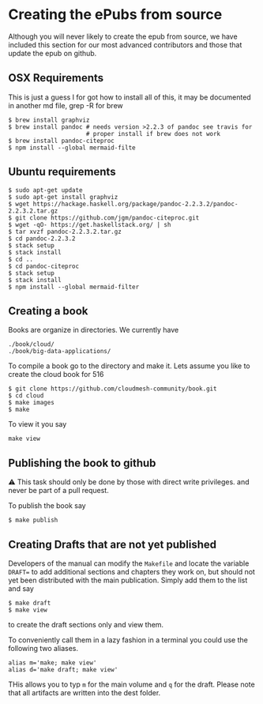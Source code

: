 # Creating the ePubs from source

Although you will never likely to create the epub from source, we have
included this section for our most advanced contributors and those
that update the epub on github.

## OSX Requirements

This is just a guess I for got how to install all of this, it may be
documented in another md file, grep -R for brew

```
$ brew install graphviz
$ brew install pandoc # needs version >2.2.3 of pandoc see travis for
                      # proper install if brew does not work
$ brew install pandoc-citeproc
$ npm install --global mermaid-filte                      
```

## Ubuntu requirements

```
$ sudo apt-get update
$ sudo apt-get install graphviz
$ wget https://hackage.haskell.org/package/pandoc-2.2.3.2/pandoc-2.2.3.2.tar.gz
$ git clone https://github.com/jgm/pandoc-citeproc.git
$ wget -qO- https://get.haskellstack.org/ | sh
$ tar xvzf pandoc-2.2.3.2.tar.gz
$ cd pandoc-2.2.3.2
$ stack setup
$ stack install
$ cd ..
$ cd pandoc-citeproc
$ stack setup
$ stack install
$ npm install --global mermaid-filter
```

## Creating a book

Books are organize in directories. We currently have

```
./book/cloud/
./book/big-data-applications/
```

To compile a book go to the directory and make it. Lets assume you like to create the cloud book for 516

```
$ git clone https://github.com/cloudmesh-community/book.git
$ cd cloud
$ make images
$ make
```

To view it you say

```
make view
```

## Publishing the book to github

:warning: This task should only be done by those with direct write
privileges. and never be part of a pull request.

To publish the book say

```
$ make publish
```

## Creating Drafts that are not yet published

Developers of the manual can modify the `Makefile` and locate the
variable `DRAFT=` to add additional sections and chapters they work
on, but should not yet been distributed with the main publication.
Simply add them to the list and say

```
$ make draft
$ make view
```

to create the draft sections only and view them. 

To conveniently call them in a lazy fashion in a terminal you could
use the following two aliases.

```
alias m='make; make view'
alias d='make draft; make view'
```

THis allows you to typ `m` for the main volume and `q` for the draft.
Please note that all artifacts are written into the dest folder.
